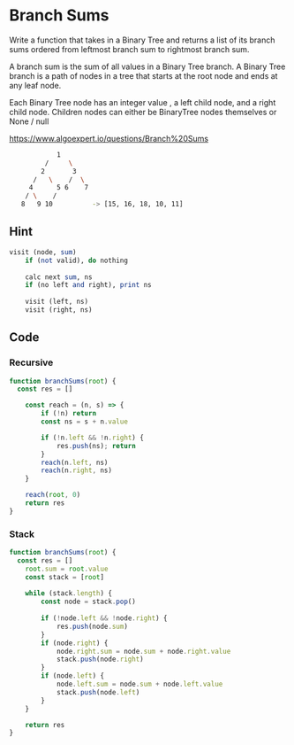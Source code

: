 # Branch Sums

Write a function that takes in a Binary Tree and returns a list of its branch sums ordered from leftmost branch sum to rightmost branch sum.

A branch sum is the sum of all values in a Binary Tree branch. A Binary Tree branch is a path of nodes in a tree that starts at the root node and ends at any leaf node. 

Each Binary Tree node has an integer value , a left child node, and a right child node. Children nodes can either be BinaryTree nodes themselves or None / null

https://www.algoexpert.io/questions/Branch%20Sums

```bash
            1
         /     \
        2       3
      /   \    /  \
     4      5 6    7
    / \    /
   8   9 10          -> [15, 16, 18, 10, 11]
```

## Hint

```haskell
visit (node, sum)
	if (not valid), do nothing
	
	calc next sum, ns
	if (no left and right), print ns
	
	visit (left, ns)
	visit (right, ns)
```

## Code

### Recursive

```javascript
function branchSums(root) {
  const res = []

	const reach = (n, s) => {
		if (!n) return
		const ns = s + n.value

		if (!n.left && !n.right) {
			res.push(ns); return
		}
		reach(n.left, ns)
		reach(n.right, ns)
	}

	reach(root, 0)
	return res
}
```

### Stack

```javascript
function branchSums(root) {
  const res = []
	root.sum = root.value
	const stack = [root]
	
	while (stack.length) {
		const node = stack.pop()
		
		if (!node.left && !node.right) {
			res.push(node.sum)	
		}
		if (node.right) {
			node.right.sum = node.sum + node.right.value
			stack.push(node.right)
		}
		if (node.left) {
			node.left.sum = node.sum + node.left.value
			stack.push(node.left)
		}
	}

	return res
}
```

